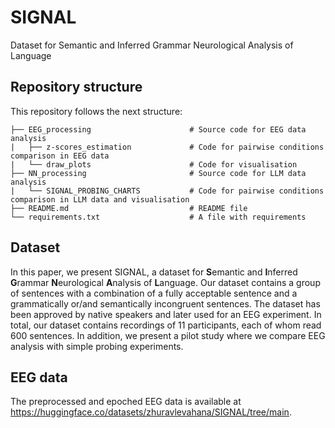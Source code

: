 # SIGNAL
Dataset for Semantic and Inferred Grammar Neurological Analysis of Language

## Repository structure

This repository follows the next structure:
```
├── EEG_processing                      # Source code for EEG data analysis
|   ├── z-scores_estimation             # Code for pairwise conditions comparison in EEG data
|   └── draw_plots                      # Code for visualisation
├── NN_processing                       # Source code for LLM data analysis
|   └── SIGNAL_PROBING_CHARTS           # Code for pairwise conditions comparison in LLM data and visualisation
├── README.md                           # README file
└── requirements.txt                    # A file with requirements 
```

## Dataset

In this paper, we present SIGNAL, a dataset for **S**emantic and **I**nferred **G**rammar **N**eurological **A**nalysis of **L**anguage. Our dataset contains a group of sentences with a combination of a fully acceptable sentence and a grammatically or/and semantically incongruent sentences. The dataset has been approved by native speakers and later used for an EEG experiment. In total, our dataset contains recordings of 11 participants, each of whom read 600 sentences. In addition, we present a pilot study where we compare EEG analysis with simple probing experiments. 

## EEG data

The preprocessed and epoched EEG data is available at https://huggingface.co/datasets/zhuravlevahana/SIGNAL/tree/main.
